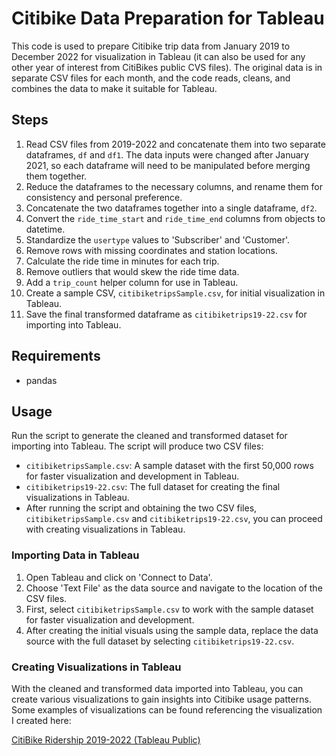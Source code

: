# Citibike Data Preparation for Tableau

This code is used to prepare Citibike trip data from January 2019 to December 2022 for visualization in Tableau (it can also be used for any other year of interest from CitiBikes public CVS files). The original data is in separate CSV files for each month, and the code reads, cleans, and combines the data to make it suitable for Tableau.

## Steps

1. Read CSV files from 2019-2022 and concatenate them into two separate dataframes, `df` and `df1`. The data inputs were changed after January 2021, so each dataframe will need to be manipulated before merging them together.
2. Reduce the dataframes to the necessary columns, and rename them for consistency and personal preference.
3. Concatenate the two dataframes together into a single dataframe, `df2`.
4. Convert the `ride_time_start` and `ride_time_end` columns from objects to datetime.
5. Standardize the `usertype` values to 'Subscriber' and 'Customer'.
6. Remove rows with missing coordinates and station locations.
7. Calculate the ride time in minutes for each trip.
8. Remove outliers that would skew the ride time data.
9. Add a `trip_count` helper column for use in Tableau.
10. Create a sample CSV, `citibiketripsSample.csv`, for initial visualization in Tableau.
11. Save the final transformed dataframe as `citibiketrips19-22.csv` for importing into Tableau.

## Requirements

* pandas

## Usage

Run the script to generate the cleaned and transformed dataset for importing into Tableau. The script will produce two CSV files:

* `citibiketripsSample.csv`: A sample dataset with the first 50,000 rows for faster visualization and development in Tableau.
* `citibiketrips19-22.csv`: The full dataset for creating the final visualizations in Tableau.
* After running the script and obtaining the two CSV files, `citibiketripsSample.csv` and `citibiketrips19-22.csv`, you can proceed with creating visualizations in Tableau.

### Importing Data in Tableau

1. Open Tableau and click on 'Connect to Data'.
2. Choose 'Text File' as the data source and navigate to the location of the CSV files.
3. First, select `citibiketripsSample.csv` to work with the sample dataset for faster visualization and development.
4. After creating the initial visuals using the sample data, replace the data source with the full dataset by selecting `citibiketrips19-22.csv`.


### Creating Visualizations in Tableau

With the cleaned and transformed data imported into Tableau, you can create various visualizations to gain insights into Citibike usage patterns. Some examples of visualizations can be found referencing the visualization I created here: 

[CitiBike Ridership 2019-2022 (Tableau Public)](https://public.tableau.com/authoring/CitiBikeRidership2019-2022/PandemicImpactsonCitiBikeRidership#1)
